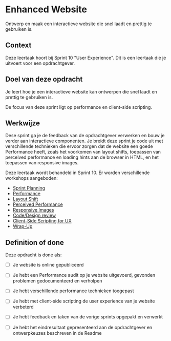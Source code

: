 # Enhanced Website

Ontwerp en maak een interactieve website die snel laadt en prettig te gebruiken is.

## Context
Deze leertaak hoort bij Sprint 10 "User Experience". Dit is een leertaak die je uitvoert voor een opdrachtgever.

## Doel van deze opdracht

Je leert hoe je een interactieve website kan ontwerpen die snel laadt en prettig te gebruiken is.

De focus van deze sprint ligt op performance en client-side scripting.

## Werkwijze

Dese sprint ga je de feedback van de opdrachtgever verwerken en bouw je verder aan interactieve componenten. Je breidt deze sprint je code uit met verschillende technieken die ervoor zorgen dat de website een goede Performance heeft, zoals het voorkomen van layout shifts, toepassen van perceived performance en loading hints aan de browser in HTML, en het toepassen van responsive images. 

Deze leertaak wordt behandeld in Sprint 10. Er worden verschillende workshops aangeboden:

- [Sprint Planning](sprint-planning.md)
- [Performance](performance.md)
- [Layout Shift](layout-shift.md)
- [Perceived Performance](perceived-performance.md)
- [Responsive Images](responsive-images.md)
- [Code/Design review](code-design-review.md)
- [Client-Side Scripting for UX](client-side-scripting-for-ux.md)
- [Wrap-Up](wrap-up.md)


## Definition of done


Deze opdracht is done als:

- [ ] Je website is online gepubliceerd
- [ ] Je hebt een Performance audit op je website uitgevoerd, gevonden problemen gedocumenteerd en verholpen
- [ ] Je hebt verschillende performance technieken toegepast
- [ ] Je hebt met client-side scripting de user experience van je website verbeterd
- [ ] Je hebt feedback en taken van de vorige sprints opgepakt en verwerkt
- [ ] Je hebt het eindresultaat gepresenteerd aan de opdrachtgever en ontwerpkeuzes beschreven in de Readme


<!--
- [ ] Je toont aan dat je in de analysefase verschillende methoden en technieken hebt ingezet om te inventariseren wat er moet gebeuren
- [ ] Je toont aan dat je in de ontwerpfase verschillende methoden en technieken hebt ingezet die ervoor zorgen dat je precies weet wat je moet bouwen
- [ ] Je toont aan dat je in de bouwfase verschillende server-side en client-side methoden en technieken hebt ingezet om het ontwerp te realiseren
- [ ] Je toont aan dat je in de testfase verschillende methoden en technieken hebt ingezet om te testen of jouw website voldoet aan standaarden en gebruiksvriendelijk is
- [ ] Je hebt client-side Javascript gebruikt om de interface te verrijken
-->

